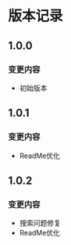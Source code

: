 # 版本记录

## 1.0.0
### 变更内容
- 初始版本

## 1.0.1
### 变更内容
- ReadMe优化

## 1.0.2
### 变更内容
- 搜索问题修复
- ReadMe优化